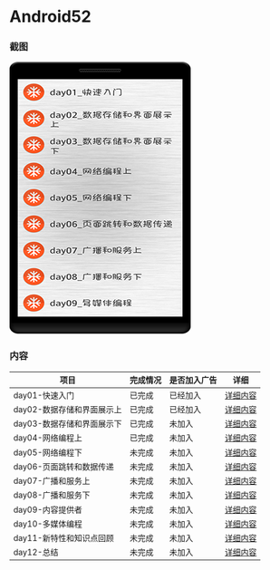 # Android52

### 截图
![截图](https://github.com/BruceAnda/Android52/blob/master/screenshot/main/pic/pic.png)

### 内容
| 项目 | 完成情况 | 是否加入广告 | 详细 |
|-----|-----|-----|-----|
| day01-快速入门 | 已完成 | 已经加入 | [详细内容](https://github.com/BruceAnda/Android52/tree/master/app/src/main/java/zhaoliang/com/android52/ui/day01) |
| day02-数据存储和界面展示上 | 已完成 | 已经加入 | [详细内容](https://github.com/BruceAnda/Android52/tree/master/app/src/main/java/zhaoliang/com/android52/ui/day02) |
| day03-数据存储和界面展示下 | 已完成 | 未加入 |[详细内容](https://github.com/BruceAnda/Android52/tree/master/app/src/main/java/zhaoliang/com/android52/ui/day03) |
| day04-网络编程上 | 已完成 | 未加入 | [详细内容](https://github.com/BruceAnda/Android52/tree/master/app/src/main/java/zhaoliang/com/android52/ui/day04) |
| day05-网络编程下 | 未完成 | 未加入 | [详细内容](https://github.com/BruceAnda/Android52/tree/master/app/src/main/java/zhaoliang/com/android52/ui/day05) |
| day06-页面跳转和数据传递 | 未完成 | 未加入 | [详细内容](https://github.com/BruceAnda/Android52/tree/master/app/src/main/java/zhaoliang/com/android52/ui/day06) |
| day07-广播和服务上 | 未完成 | 未加入 | [详细内容](https://github.com/BruceAnda/Android52/tree/master/app/src/main/java/zhaoliang/com/android52/ui/day07) |
| day08-广播和服务下 | 未完成 | 未加入 | [详细内容](https://github.com/BruceAnda/Android52/tree/master/app/src/main/java/zhaoliang/com/android52/ui/day08) |
| day09-内容提供者 | 未完成 | 未加入 | [详细内容](https://github.com/BruceAnda/Android52/tree/master/app/src/main/java/zhaoliang/com/android52/ui/day09) |
| day10-多媒体编程 | 未完成 | 未加入 | [详细内容](https://github.com/BruceAnda/Android52/tree/master/app/src/main/java/zhaoliang/com/android52/ui/day10) |
| day11-新特性和知识点回顾 | 未完成 | 未加入 | [详细内容](https://github.com/BruceAnda/Android52/tree/master/app/src/main/java/zhaoliang/com/android52/ui/day11) |
| day12-总结 | 未完成 | 未加入 | [详细内容](https://github.com/BruceAnda/Android52/tree/master/app/src/main/java/zhaoliang/com/android52/ui/day12) |